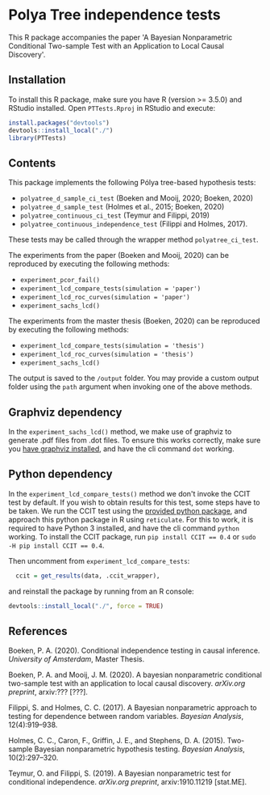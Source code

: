 # Polya Tree independence tests

This R package accompanies the paper 'A Bayesian Nonparametric Conditional Two-sample Test with an Application to Local Causal Discovery'.

## Installation

To install this R package, make sure you have R (version >= 3.5.0) and RStudio installed. Open ``PTTests.Rproj`` in RStudio and execute:

```R
install.packages("devtools")
devtools::install_local("./")
library(PTTests)
```

## Contents

This package implements the following Pólya tree-based hypothesis tests:

- ``polyatree_d_sample_ci_test`` (Boeken and Mooij, 2020; Boeken, 2020)
- ``polyatree_d_sample_test`` (Holmes et al., 2015; Boeken, 2020)
- ``polyatree_continuous_ci_test`` (Teymur and Filippi, 2019)
- ``polyatree_continuous_independence_test`` (Filippi and Holmes, 2017).

These tests may be called through the wrapper method ``polyatree_ci_test``.

The experiments from the paper (Boeken and Mooij, 2020) can be reproduced by executing the following methods:

- ``experiment_pcor_fail()``
- ``experiment_lcd_compare_tests(simulation = 'paper')``
- ``experiment_lcd_roc_curves(simulation = 'paper')``
- ``experiment_sachs_lcd()``

The experiments from the master thesis (Boeken, 2020) can be reproduced by executing the following methods:

- ``experiment_lcd_compare_tests(simulation = 'thesis')``
- ``experiment_lcd_roc_curves(simulation = 'thesis')``
- ``experiment_sachs_lcd()``

The output is saved to the ``/output`` folder. You may provide a custom output folder using the ``path`` argument when invoking one of the above methods.

## Graphviz dependency

In the ``experiment_sachs_lcd()`` method, we make use of graphviz to generate .pdf files from .dot files. To ensure this works correctly, make sure you [have graphviz installed](http://www.graphviz.org/download/), and have the cli command ``dot`` working.

## Python dependency

In the ``experiment_lcd_compare_tests()`` method we don't invoke the CCIT test by default. If you wish to obtain results for this test, some steps have to be taken. We run the CCIT test using the [provided python package](https://github.com/rajatsen91/CCIT), and approach this python package in R using ``reticulate``. For this to work, it is required to have Python 3 installed, and have the cli command ``python`` working. To install the CCIT package, run ``pip install CCIT == 0.4`` or ``sudo -H pip install CCIT == 0.4``.

Then uncomment from ``experiment_lcd_compare_tests``:

```R
  ccit = get_results(data, .ccit_wrapper),
```

and reinstall the package by running from an R console:

```R
devtools::install_local("./", force = TRUE)
```

## References

Boeken, P. A. (2020). Conditional independence testing in causal inference. <em>University of Amsterdam</em>, Master Thesis.

Boeken, P. A. and Mooij, J. M. (2020). A bayesian nonparametric conditional two-sample test with an application to local causal discovery. <em>arXiv.org preprint</em>, arxiv:??? [???].

Filippi, S. and Holmes, C. C. (2017). A Bayesian nonparametric approach to testing for dependence between random variables. <em>Bayesian Analysis</em>, 12(4):919–938.

Holmes, C. C., Caron, F., Griffin, J. E., and Stephens, D. A. (2015). Two-sample Bayesian nonparametric hypothesis testing. <em>Bayesian Analysis</em>, 10(2):297–320.

Teymur, O. and Filippi, S. (2019). A Bayesian nonparametric test for conditional independence. <em>arXiv.org preprint</em>, arxiv:1910.11219 [stat.ME].
